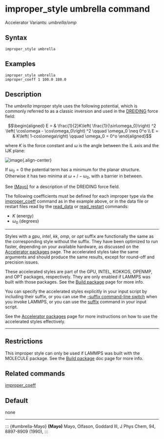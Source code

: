 # improper_style umbrella command

Accelerator Variants: *umbrella/omp*

## Syntax

``` LAMMPS
improper_style umbrella
```

## Examples

``` LAMMPS
improper_style umbrella
improper_coeff 1 100.0 180.0
```

## Description

The *umbrella* improper style uses the following potential, which is
commonly referred to as a classic inversion and used in the
[DREIDING](Howto_bioFF) force field:

$$\begin{aligned}
E = & \frac{1}{2}K\left( \frac{1}{\sin\omega_0}\right) ^2 \left( \cos\omega - \cos\omega_0\right) ^2 \qquad \omega_0 \neq 0^o \\
E = & K\left( 1-cos\omega\right)  \qquad \omega_0 = 0^o
\end{aligned}$$

where $K$ is the force constant and $\omega$ is the angle between the IL
axis and the IJK plane:

![image](JPG/umbrella.jpg){.align-center}

If $\omega_0 = 0$ the potential term has a minimum for the planar
structure. Otherwise it has two minima at $\omega +/- \omega_0$, with a
barrier in between.

See [(Mayo)](umbrella-Mayo) for a description of the DREIDING force
field.

The following coefficients must be defined for each improper type via
the [improper_coeff](improper_coeff) command as in the example above, or
in the data file or restart files read by the [read_data](read_data) or
[read_restart](read_restart) commands:

-   $K$ (energy)
-   $\omega_0$ (degrees)

------------------------------------------------------------------------

Styles with a *gpu*, *intel*, *kk*, *omp*, or *opt* suffix are
functionally the same as the corresponding style without the suffix.
They have been optimized to run faster, depending on your available
hardware, as discussed on the [Accelerator packages](Speed_packages)
page. The accelerated styles take the same arguments and should produce
the same results, except for round-off and precision issues.

These accelerated styles are part of the GPU, INTEL, KOKKOS, OPENMP, and
OPT packages, respectively. They are only enabled if LAMMPS was built
with those packages. See the [Build package](Build_package) page for
more info.

You can specify the accelerated styles explicitly in your input script
by including their suffix, or you can use the [-suffix command-line
switch](Run_options) when you invoke LAMMPS, or you can use the
[suffix](suffix) command in your input script.

See the [Accelerator packages](Speed_packages) page for more
instructions on how to use the accelerated styles effectively.

------------------------------------------------------------------------

## Restrictions

This improper style can only be used if LAMMPS was built with the
MOLECULE package. See the [Build package](Build_package) doc page for
more info.

## Related commands

[improper_coeff](improper_coeff)

## Default

none

------------------------------------------------------------------------

::: {#umbrella-Mayo}
**(Mayo)** Mayo, Olfason, Goddard III, J Phys Chem, 94, 8897-8909
(1990),
:::
